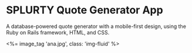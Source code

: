 # SPLURTY Quote Generator App

A database-powered quote generator with a mobile-first design, using the Ruby on Rails framework, HTML, and CSS.

<%= image_tag 'ana.jpg', class: 'img-fluid' %>